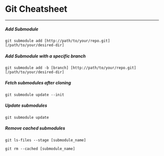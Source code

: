 # Git Cheatsheet
---------------------------------------------

##### Add Submodule
```
git submodule add [http://path/to/your/repo.git] [/path/to/your/desired-dir]
```


##### Add Submodule with a specific branch
```
git submodule add -b [branch] [http://path/to/your/repo.git] [/path/to/your/desired-dir]
```

##### Fetch submodules after cloning
```
git submodule update --init
```

##### Update submodules
```
git submodule update
```

##### Remove cached submodules
```
git ls-files --stage [submodule_name]

git rm --cached [submodule_name]
```
